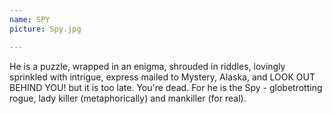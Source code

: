 ```yaml
---
name: SPY
picture: Spy.jpg

---
```


He is a puzzle, wrapped in an enigma, shrouded in riddles, lovingly sprinkled with intrigue, express mailed to Mystery, Alaska, and LOOK OUT BEHIND YOU! but it is too late. You're dead. For he is the Spy - globetrotting rogue, lady killer (metaphorically) and mankiller (for real).